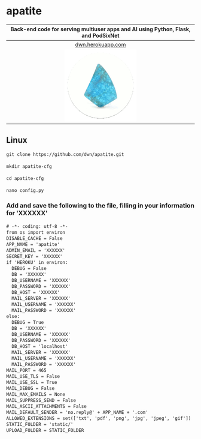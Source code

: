 # apatite
|Back-end code for serving multiuser apps and AI using Python, Flask, and PodSixNet|
|:---:|
|[dwn.herokuapp.com](http://dwn.herokuapp.com)|
|![](logo.gif)|

## Linux

    git clone https://github.com/dwn/apatite.git

    mkdir apatite-cfg

    cd apatite-cfg

    nano config.py

### Add and save the following to the file, filling in your information for 'XXXXXX'

    # -*- coding: utf-8 -*-
    from os import environ
    DISABLE_CACHE = False
    APP_NAME = 'apatite'
    ADMIN_EMAIL = 'XXXXXX'
    SECRET_KEY = 'XXXXXX'
    if 'HEROKU' in environ:
      DEBUG = False
      DB = 'XXXXXX'
      DB_USERNAME = 'XXXXXX'
      DB_PASSWORD = 'XXXXXX'
      DB_HOST = 'XXXXXX'
      MAIL_SERVER = 'XXXXXX'
      MAIL_USERNAME = 'XXXXXX'
      MAIL_PASSWORD = 'XXXXXX'
    else:
      DEBUG = True
      DB = 'XXXXXX'
      DB_USERNAME = 'XXXXXX'
      DB_PASSWORD = 'XXXXXX'
      DB_HOST = 'localhost'
      MAIL_SERVER = 'XXXXXX'
      MAIL_USERNAME = 'XXXXXX'
      MAIL_PASSWORD = 'XXXXXX'
    MAIL_PORT = 465
    MAIL_USE_TLS = False
    MAIL_USE_SSL = True
    MAIL_DEBUG = False
    MAIL_MAX_EMAILS = None
    MAIL_SUPPRESS_SEND = False
    MAIL_ASCII_ATTACHMENTS = False
    MAIL_DEFAULT_SENDER = 'no.reply@' + APP_NAME + '.com'
    ALLOWED_EXTENSIONS = set(['txt', 'pdf', 'png', 'jpg', 'jpeg', 'gif'])
    STATIC_FOLDER = 'static/'
    UPLOAD_FOLDER = STATIC_FOLDER
